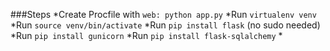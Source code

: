 ###Steps
*Create Procfile with `web: python app.py`
*Run `virtualenv venv`
*Run `source venv/bin/activate`
*Run `pip install flask` (no sudo needed)
*Run `pip install gunicorn`
*Run `pip install flask-sqlalchemy`
*

